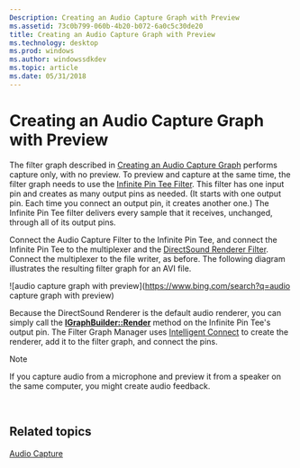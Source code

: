 ```yaml
---
Description: Creating an Audio Capture Graph with Preview
ms.assetid: 73c0b799-060b-4b20-b072-6a0c5c30de20
title: Creating an Audio Capture Graph with Preview
ms.technology: desktop
ms.prod: windows
ms.author: windowssdkdev
ms.topic: article
ms.date: 05/31/2018
---
```


# Creating an Audio Capture Graph with Preview

The filter graph described in [Creating an Audio Capture Graph](creating-an-audio-capture-graph.md) performs capture only, with no preview. To preview and capture at the same time, the filter graph needs to use the [Infinite Pin Tee Filter](infinite-pin-tee-filter.md). This filter has one input pin and creates as many output pins as needed. (It starts with one output pin. Each time you connect an output pin, it creates another one.) The Infinite Pin Tee filter delivers every sample that it receives, unchanged, through all of its output pins.

Connect the Audio Capture Filter to the Infinite Pin Tee, and connect the Infinite Pin Tee to the multiplexer and the [DirectSound Renderer Filter](directsound-renderer-filter.md). Connect the multiplexer to the file writer, as before. The following diagram illustrates the resulting filter graph for an AVI file.

![audio capture graph with preview](https://www.bing.com/search?q=audio capture graph with preview)

Because the DirectSound Renderer is the default audio renderer, you can simply call the [**IGraphBuilder::Render**](/windows/desktop/api/Strmif/nf-strmif-igraphbuilder-render) method on the Infinite Pin Tee's output pin. The Filter Graph Manager uses [Intelligent Connect](intelligent-connect.md) to create the renderer, add it to the filter graph, and connect the pins.

> [!Note]  
> If you capture audio from a microphone and preview it from a speaker on the same computer, you might create audio feedback.

 

## Related topics

<dl> <dt>

[Audio Capture](audio-capture.md)
</dt> </dl>

 

 




